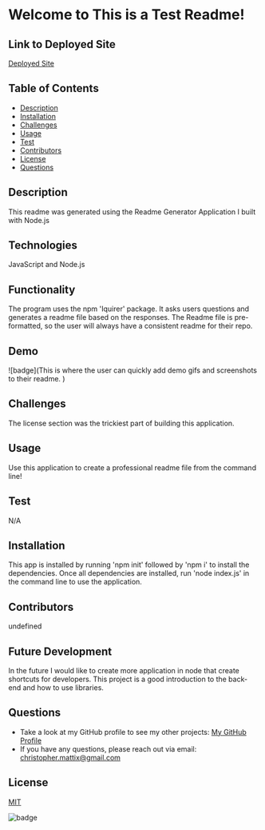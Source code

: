 

# Welcome to This is a Test Readme! 
 
## Link to Deployed Site
[Deployed Site](N/A)

## Table of Contents
  * [Description](#description)
  * [Installation](#installation)
  * [Challenges](#challenges)
  * [Usage](#usage)
  * [Test](#test)
  * [Contributors](#contributors)
  * [License](#license)
  * [Questions](#questions)

## Description
This readme was generated using the Readme Generator Application I built with Node.js
 
## Technologies
JavaScript and Node.js

## Functionality
The program uses the npm 'Iquirer' package. It asks users questions and generates a readme file based on the responses. The Readme file is pre-formatted, so the user will always have a consistent readme for their repo.

## Demo
![badge](This is where the user can quickly add demo gifs and screenshots to their readme. )

## Challenges
The license section was the trickiest part of building this application. 

## Usage
Use this application to create a professional readme file from the command line!

## Test
N/A

## Installation
This app is installed by running 'npm init' followed by 'npm i' to install the dependencies. Once all dependencies are installed, run 'node index.js' in the command line to use the application. 

## Contributors
undefined

## Future Development
In the future I would like to create more application in node that create shortcuts for developers. This project is a good introduction to the back-end and how to use libraries.

## Questions
* Take a look at my GitHub profile to see my other projects: 
[My GitHub Profile](https://github.com/BeardoMattix)
* If you have any questions, please reach out via email: christopher.mattix@gmail.com

## License
[MIT](https://opensource.org/licenses/MIT)

![badge](https://img.shields.io/static/v1?label=License&message=MIT&color=success)

